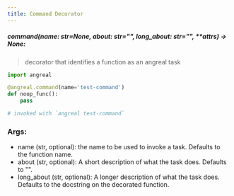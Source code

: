 ```yaml
---
title: Command Decorator
---
```


##### command(**name**: str=*None*, **about**: str=*""*, **long_about**: str=*""*, ****attrs**) -> None:
> decorator that identifies a function as an angreal task
```python
import angreal

@angreal.command(name='test-command')
def noop_func():
    pass

# invoked with `angreal test-command`
```

### Args:
- name (str, optional): the name to be used to invoke a task. Defaults to the function name.
- about (str, optional): A short description of what the task does. Defaults to "".
- long_about (str, optional): A longer description of what the task does. Defaults to the docstring on the decorated function.
